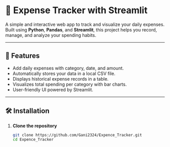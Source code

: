 # 💸 Expense Tracker with Streamlit

A simple and interactive web app to track and visualize your daily expenses. Built using **Python**, **Pandas**, and **Streamlit**, this project helps you record, manage, and analyze your spending habits.

---

## 🚀 Features

- Add daily expenses with category, date, and amount.
- Automatically stores your data in a local CSV file.
- Displays historical expense records in a table.
- Visualizes total spending per category with bar charts.
- User-friendly UI powered by Streamlit.

---

## 🛠️ Installation

1. **Clone the repository**
   ```bash
   git clone https://github.com/Gani2324/Expence_Tracker.git
   cd Expence_Tracker
